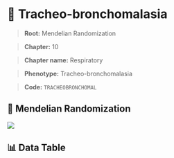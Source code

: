 # 🧪 Tracheo-bronchomalasia

> **Root:** Mendelian Randomization

> **Chapter:** 10  

> **Chapter name:** Respiratory

> **Phenotype:** Tracheo-bronchomalasia  

> **Code:** `TRACHEOBRONCHOMAL`

## 🧬 Mendelian Randomization  

<img src="/MR/Figures/Forward/TRACHEOBRONCHOMAL.png"/>

## 📊 Data Table

<CsvTableMRF src="/MR/Data/Forward/TRACHEOBRONCHOMAL.csv"/>
